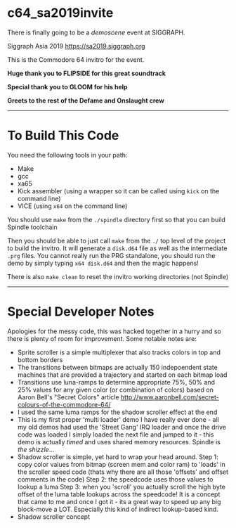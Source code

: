 # c64_sa2019invite

There is finally going to be a *demoscene* event at SIGGRAPH. 

Siggraph Asia 2019
https://sa2019.siggraph.org

This is the Commodore 64 invitro for the event.

**Huge thank you to FLIPSIDE for this great soundtrack**

**Special thank you to GLOOM for his help**

**Greets to the rest of the Defame and Onslaught crew**

---

# To Build This Code

You need the following tools in your path:
* Make
* gcc 
* xa65 
* Kick assembler (using a wrapper so it can be called using `kick` on the command line)
* VICE (using `x64` on the command line)


You should use `make` from the `./spindle` directory first so that you can build Spindle toolchain


Then you should be able to just call `make` from the `./` top level of the project to build the invitro. It will generate a `disk.d64` file as well as the intermediate `.prg` files. You cannot really run the PRG standalone, you should run the demo by simply typing `x64 disk.d64` and then the magic happens!

There is also `make clean` to reset the invitro working directories (not Spindle)

---

# Special Developer Notes

Apologies for the messy code, this was hacked together in a hurry and so there is plenty of room for improvement. Some notable notes are:

* Sprite scroller is a simple multiplexer that also tracks colors in top and bottom borders
* The transitions between bitmaps are actually 150 indepoendent state machines that are provided a trajectory and started on each bitmap load
* Transitions use luna-ramps to determine appropriate 75%, 50% and 25% values for any given color (or combination of colors) based on Aaron Bell's "Secret Colors" article http://www.aaronbell.com/secret-colours-of-the-commodore-64/
* I used the same luma ramps for the shadow scroller effect at the end
* This is my first proper 'multi loader' demo I have really ever done - all my old demos had used the 'Street Gang' IRQ loader and once the drive code was loaded I simply loaded the next file and jumped to it - this demo is actually _timed_ and uses shared memory resources. Spindle is _the shizzle_...
* Shadow scroller is simple, yet hard to wrap your head around. Step 1: copy color values from bitmap (screen mem and color ram) to 'loads' in the scroller speed code (thats why there are all those 'offsets' and offset comments in the code) Step 2: the speedcode uses those values to lookup a luma Step 3: when you 'scroll' you actually scroll the high byte offset of the luma table lookups across the speedcode! It is a concept that came to me and once I got it - its a great way to speed up any big block-move a LOT. Especially this kind of indirect lookup-based kind.
* Shadow scroller concept 
